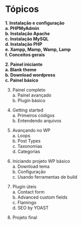 # Tópicos

**1. Instalação e configuração  
	a. PHPMyAdmin  
	b. Instalação Apache  
	c. Instalação MySQL  
	d. Instalação PHP  
	e. Xampp, Mamp, Wamp, Lamp  
	f. Conceitos gerais**

**2. Painel iniciante  
	a. Blank theme  
	b. Download wordpress  
	c. Painel básico**

3. Painel completo  
	a. Painel avançado  
	b. Plugin básico  

4. Getting started  
	a. Primeiros códigos  
	b. Entendendo arquivos  

5. Avançando no WP  
	a. Loops  
	b. Post Types  
	c. Taxonomias  
	d. Categorias  

6. Iniciando projeto WP básico  
	a. Download tema  
	b. Configuração  
	c. Usando ferramentas de build  

7. Plugin úteis  
	a. Contact form  
	b. Advanced custom fields  
	c. Flamingo  
	d. SEO by YOAST  

8. Projeto final  
